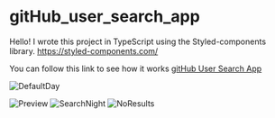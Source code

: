 # gitHub_user_search_app
Hello! I wrote this project in TypeScript using the Styled-components library. https://styled-components.com/

You can follow this link to see how it works  <a href="https://git-hub-user-search-app-orcin.vercel.app/" target="_blank">gitHub User Search App</a>  



![DefaultDay](https://github.com/DaranDachte/gitHub_user_search_app/assets/96144068/c9455d0c-b4bc-4962-a3f9-c179c5e6b302)

![Preview](https://github.com/DaranDachte/gitHub_user_search_app/assets/96144068/fc7b4264-6eb6-4a22-bce9-40fe822e969b)
![SearchNight](https://github.com/DaranDachte/gitHub_user_search_app/assets/96144068/ad77057d-2c55-4aa7-ae3a-628065834980)
![NoResults](https://github.com/DaranDachte/gitHub_user_search_app/assets/96144068/712e2d14-785c-4e66-9de2-d475b52def3c)
